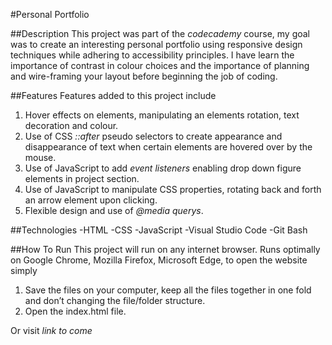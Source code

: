 #Personal Portfolio

##Description
This project was part of the *codecademy* course, my goal was to create an interesting personal portfolio using responsive design techniques while adhering to accessibility principles.
I have learn the importance of contrast in colour choices and the importance of planning and wire-framing your layout before beginning the job of coding.

##Features
Features added to this project include
1. Hover effects on elements, manipulating an elements rotation, text decoration and colour.
2. Use of CSS *::after* pseudo selectors to create appearance and disappearance of text when certain elements are hovered over by the mouse.
3. Use of JavaScript to add *event listeners* enabling drop down figure elements in project section.
4. Use of JavaScript to manipulate CSS properties, rotating back and forth an arrow element upon clicking.
5. Flexible design and use of *@media querys*.

##Technologies 
-HTML
-CSS
-JavaScript
-Visual Studio Code
-Git Bash

##How To Run
This project will run on any internet browser. Runs optimally on Google Chrome, Mozilla Firefox, Microsoft Edge, to open the website simply 
1. Save the files on your computer, keep all the files together in one fold and don’t changing the file/folder structure.
2. Open the index.html file.

Or visit *link to come*